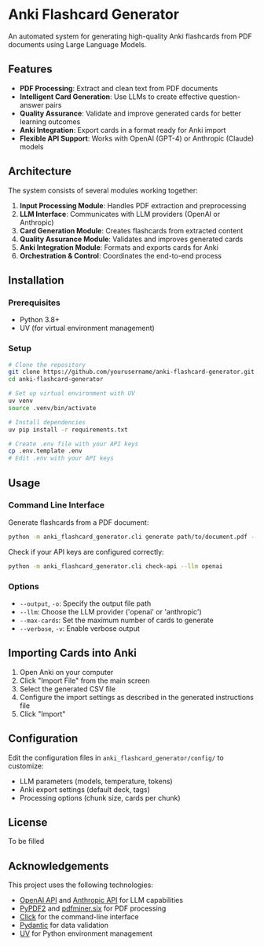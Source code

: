 # Anki Flashcard Generator

An automated system for generating high-quality Anki flashcards from PDF documents using Large Language Models.

## Features

- **PDF Processing**: Extract and clean text from PDF documents
- **Intelligent Card Generation**: Use LLMs to create effective question-answer pairs
- **Quality Assurance**: Validate and improve generated cards for better learning outcomes
- **Anki Integration**: Export cards in a format ready for Anki import
- **Flexible API Support**: Works with OpenAI (GPT-4) or Anthropic (Claude) models

## Architecture

The system consists of several modules working together:

1. **Input Processing Module**: Handles PDF extraction and preprocessing
2. **LLM Interface**: Communicates with LLM providers (OpenAI or Anthropic)
3. **Card Generation Module**: Creates flashcards from extracted content
4. **Quality Assurance Module**: Validates and improves generated cards
5. **Anki Integration Module**: Formats and exports cards for Anki
6. **Orchestration & Control**: Coordinates the end-to-end process

## Installation

### Prerequisites

- Python 3.8+
- UV (for virtual environment management)

### Setup

```bash
# Clone the repository
git clone https://github.com/yourusername/anki-flashcard-generator.git
cd anki-flashcard-generator

# Set up virtual environment with UV
uv venv
source .venv/bin/activate

# Install dependencies
uv pip install -r requirements.txt

# Create .env file with your API keys
cp .env.template .env
# Edit .env with your API keys
```

## Usage

### Command Line Interface

Generate flashcards from a PDF document:

```bash
python -m anki_flashcard_generator.cli generate path/to/document.pdf --llm openai --max-cards 50
```

Check if your API keys are configured correctly:

```bash
python -m anki_flashcard_generator.cli check-api --llm openai
```

### Options

- `--output`, `-o`: Specify the output file path
- `--llm`: Choose the LLM provider ('openai' or 'anthropic')
- `--max-cards`: Set the maximum number of cards to generate
- `--verbose`, `-v`: Enable verbose output

## Importing Cards into Anki

1. Open Anki on your computer
2. Click "Import File" from the main screen
3. Select the generated CSV file
4. Configure the import settings as described in the generated instructions file
5. Click "Import"

## Configuration

Edit the configuration files in `anki_flashcard_generator/config/` to customize:

- LLM parameters (models, temperature, tokens)
- Anki export settings (default deck, tags)
- Processing options (chunk size, cards per chunk)

## License

To be filled

## Acknowledgements

This project uses the following technologies:
- [OpenAI API](https://openai.com/api/) and [Anthropic API](https://anthropic.com/) for LLM capabilities
- [PyPDF2](https://pypi.org/project/PyPDF2/) and [pdfminer.six](https://pypi.org/project/pdfminer.six/) for PDF processing
- [Click](https://click.palletsprojects.com/) for the command-line interface
- [Pydantic](https://pydantic-docs.helpmanual.io/) for data validation
- [UV](https://github.com/astral-sh/uv) for Python environment management